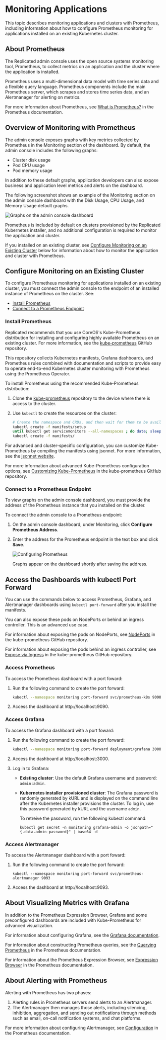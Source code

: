 # Monitoring Applications

This topic describes monitoring applications and clusters with Prometheus, including information about how to configure Prometheus monitoring for applications installed on an existing Kubernetes cluster.

## About Prometheus

The Replicated admin console uses the open source systems monitoring tool, Prometheus, to collect metrics on an application and the cluster where the application is installed.

Prometheus uses a multi-dimensional data model with time series data and a flexible query language. Prometheus components include the main Prometheus server, which scrapes and stores time series data, and an Alertmanager for alerting on metrics.

For more information about Prometheus, see [What is Prometheus?](https://prometheus.io/docs/introduction/overview/) in the Prometheus documentation.

## Overview of Monitoring with Prometheus

The admin console exposes graphs with key metrics collected by Prometheus in the Monitoring section of the dashboard. By default, the admin console includes the following graphs:

* Cluster disk usage
* Pod CPU usage
* Pod memory usage

In addition to these default graphs, application developers can also expose business and application level metrics and alerts on the dashboard.

The following screenshot shows an example of the Monitoring section on the admin console dashboard with the Disk Usage, CPU Usage, and Memory Usage default graphs.

![Graphs on the admin console dashboard](/images/kotsadm-dashboard-graph.png)

Prometheus is included by default on clusters provisioned by the Replicated Kubernetes installer, and no additional configuration is required to monitor the application and cluster.

If you installed on an existing cluster, see [Configure Monitoring on an Existing Cluster](#configure-monitoring-on-an-existing-cluster) below for information about how to monitor the application and cluster with Prometheus.

## Configure Monitoring on an Existing Cluster

To configure Prometheus monitoring for applications installed on an existing cluster, you must connect the admin console to the endpoint of an installed instance of Prometheus on the cluster. See:

* [Install Prometheus](#install-prometheus)
* [Connect to a Prometheus Endpoint](#connect-to-a-prometheus-endpoint)

### Install Prometheus

Replicated recommends that you use CoreOS's Kube-Prometheus distribution for installing and configuring highly available Prometheus on an existing cluster. For more information, see the [kube-prometheus](https://github.com/coreos/kube-prometheus) GitHub repository.

This repository collects Kubernetes manifests, Grafana dashboards, and Prometheus rules combined with documentation and scripts to provide easy to operate end-to-end Kubernetes cluster monitoring with Prometheus using the Prometheus Operator.

To install Prometheus using the recommended Kube-Prometheus distribution:

1. Clone the [kube-prometheus](https://github.com/coreos/kube-prometheus) repository to the device where there is access to the cluster.

1. Use `kubectl` to create the resources on the cluster:

   ```bash
   # Create the namespace and CRDs, and then wait for them to be available before creating the remaining resources
   kubectl create -f manifests/setup
   until kubectl get servicemonitors --all-namespaces ; do date; sleep 1; echo ""; done
   kubectl create -f manifests/
   ```

For advanced and cluster-specific configuration, you can customize Kube-Prometheus by compiling the manifests using jsonnet. For more information, see the [jsonnet website](https://jsonnet.org/).

For more information about advanced Kube-Prometheus configuration options, see [Customizing Kube-Prometheus](https://github.com/coreos/kube-prometheus#customizing-kube-prometheus) in the kube-prometheus GitHub repository.

### Connect to a Prometheus Endpoint

To view graphs on the admin console dashboard, you must provide the address of the Prometheus instance that you installed on the cluster.

To connect the admin console to a Prometheus endpoint:

1. On the admin console dashboard, under Monitoring, click **Configure Prometheus Address**.
1. Enter the address for the Prometheus endpoint in the text box and click **Save**.

   ![Configuring Prometheus](/images/kotsadm-dashboard-configureprometheus.png)

   Graphs appear on the dashboard shortly after saving the address.

## Access the Dashboards with kubectl Port Forward

You can use the commands below to access Prometheus, Grafana, and Alertmanager dashboards using `kubectl port-forward` after you install the manifests.

You can also expose these pods on NodePorts or behind an ingress controller. This is an advanced use case.

For information about exposing the pods on NodePorts, see [NodePorts](https://github.com/prometheus-operator/kube-prometheus/blob/main/docs/customizations/node-ports.md) in the kube-prometheus GitHub repository.

For information about exposing the pods behind an ingress controller, see [Expose via Ingress](https://github.com/prometheus-operator/kube-prometheus/blob/main/docs/customizations/exposing-prometheus-alertmanager-grafana-ingress.md) in the kube-prometheus GitHub repository.

### Access Prometheus

To access the Prometheus dashboard with a port foward:

1. Run the following command to create the port forward:

   ```bash
   kubectl --namespace monitoring port-forward svc/prometheus-k8s 9090
   ```

1. Access the dashboard at http://localhost:9090.

### Access Grafana

To access the Grafana dashboard with a port foward:

1. Run the following command to create the port forward:

   ```bash
   kubectl --namespace monitoring port-forward deployment/grafana 3000
   ```
1. Access the dashboard at http://localhost:3000.
1. Log in to Grafana:
   * **Existing cluster**: Use the default Grafana username and password: `admin:admin`.
   * **Kubernetes installer provisioned cluster**: The Grafana password is randomly generated by kURL and is displayed on the command line after the Kubernetes installer provisions the cluster. To log in, use this password generated by kURL and the username `admin`.

      To retreive the password, run the following kubectl command:

      ```
      kubectl get secret -n monitoring grafana-admin -o jsonpath="{.data.admin-password}" | base64 -d
      ```

### Access Alertmanager

To access the Alertmanager dashboard with a port foward:

1. Run the following command to create the port forward:

   ```
   kubectl --namespace monitoring port-forward svc/prometheus-alertmanager 9093
   ```

1. Access the dashboard at http://localhost:9093.

## About Visualizing Metrics with Grafana

In addition to the Prometheus Expression Browser, Grafana and some preconfigured dashboards are included with Kube-Prometheus for advanced visualization.

For information about configuring Grafana, see the [Grafana documentation](https://grafana.com/docs/).

For information about constructing Prometheus queries, see the [Querying Prometheus](https://prometheus.io/docs/prometheus/latest/querying/basics/) in the Prometheus documentation.

For information about the Prometheus Expression Browser, see [Expression Browser](https://prometheus.io/docs/visualization/browser/) in the Prometheus documentation.


## About Alerting with Prometheus

Alerting with Prometheus has two phases:

1. Alerting rules in Prometheus servers send alerts to an Alertmanager.
2. The Alertmanager then manages those alerts, including silencing, inhibition, aggregation, and sending out notifications through methods such as email, on-call notification systems, and chat platforms.

For more information about configuring Alertmanager, see [Configuration](https://prometheus.io/docs/alerting/configuration/) in the Prometheus documentation.
